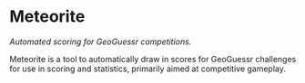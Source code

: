 # Meteorite

*Automated scoring for GeoGuessr competitions.*

Meteorite is a tool to automatically draw in scores for GeoGuessr challenges for use in scoring and statistics, primarily aimed at competitive gameplay.

